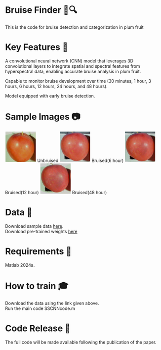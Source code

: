 #  Bruise Finder 🍒🔍 


This is the code for bruise detection and categorization in plum fruit

#  Key Features 🔑 
A convolutional neural network (CNN) model that leverages 3D convolutional layers to integrate spatial and spectral features from hyperspectral data, enabling accurate bruise analysis in plum fruit. 

Capable to monitor bruise development over time (30 minutes, 1 hour, 3 hours, 6 hours, 12 hours, 24 hours, and 48 hours).

Model equipped with early bruise detection.

# Sample Images 📷

<img src="D2T5P1_before.png" alt="" width="100"/> Unbruised
<img src="D2T5P1_6.png" alt="" width="100"/> Bruised(6 hour)
<img src="D2T5P1_12.png" alt="" width="100"/>Bruised(12 hour)
<img src="D2T5P1_48.png" alt="" width="100"/> Bruised(48 hour)

# Data 💾 
Download sample data [here](https://drive.google.com/file/d/1zSMGakhsenXTL4AzUN68OGVbuOdDq3CP/view?usp=drive_link).                                                                                  
Download pre-trained weights [here](https://drive.google.com/file/d/1lrrXnaK_AN7pkNMgXPxT-J6yTcCHQbk6/view?usp=drive_link)

# Requirements 🔧

Matlab 2024a.

# How to train 🎓 
  Download the data using the link given above.<br> Run the main code SSCNNcode.m

# Code Release 📂

The full code will be made available following the publication of the paper.
